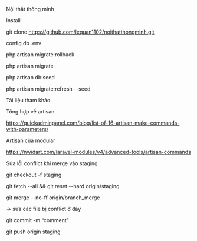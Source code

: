 Nội thất thông minh

Install

git clone https://github.com/lequan1102/noithatthongminh.git

config db .env

php artisan migrate:rollback

php artisan migrate

php artisan db:seed 

php artisan migrate:refresh --seed


Tài liệu tham khảo

Tổng hợp về artisan

https://quickadminpanel.com/blog/list-of-16-artisan-make-commands-with-parameters/

Artisan của modular

https://nwidart.com/laravel-modules/v4/advanced-tools/artisan-commands

Sửa lỗi conflict khi merge vào staging

git checkout -f staging

git fetch --all && git reset --hard origin/staging

git merge --no-ff origin/branch_merge

→ sửa các file bị conflict ở đây

git commit -m “comment”

git push origin staging